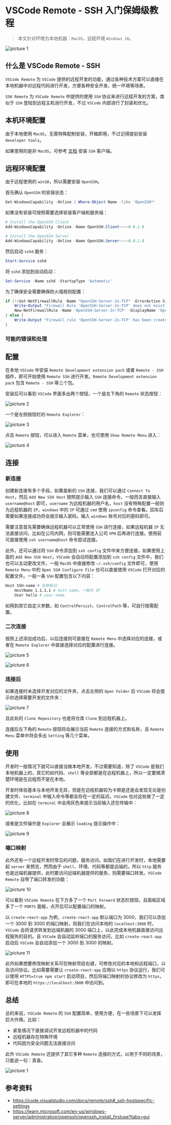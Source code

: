 # VSCode Remote - SSH 入门保姆级教程

> 本文针对环境为本地机器：`MacOS`，远程环境 `Windows 10`。

![picture 1](/image/blog-vscode-ssh-remote-27.png)

## 什么是 VSCode Remote - SSH

`VSCode Remote` 为 `VSCode` 提供的远程开发的功能，通过各种技术方案可以直接在本地机器中对远程代码进行开发，方便各种安全开发、统一环境等场景。

`SSH Remote` 为 `VSCode Remote` 中提供的使用 `SSH` 协议来进行远程开发的方案，类似于 `SSH` 登陆到远程主机进行开发，不过 `VSCode` 内部进行了封装和优化。

## 本机环境配置

由于本地使用 `MacOS`，无需特殊配制安装，开箱即用，不过记得提前安装 `developer tools`。

如果使用的是非 `MacOS`，可参考 [文档](https://code.visualstudio.com/docs/remote/troubleshooting#_installing-a-supported-ssh-client) 安装 `SSH` 客户端。

## 远程环境配置

由于远程使用的 `win10`，所以需要安装 `OpenSSH`。

首先确认 `OpenSSH` 的安装状态：

```powershell
Get-WindowsCapability -Online | Where-Object Name -like 'OpenSSH*'
```

如果没有安装可按照需要选择安装客户端和服务端：

```powershell
# Install the OpenSSH Client
Add-WindowsCapability -Online -Name OpenSSH.Client~~~~0.0.1.0

# Install the OpenSSH Server
Add-WindowsCapability -Online -Name OpenSSH.Server~~~~0.0.1.0
```

然后启动 `sshd` 服务：

```powershell
Start-Service sshd
```

将 `sshd` 添加到自动启动：

```powershell
Set-Service -Name sshd -StartupType 'Automatic'
```

为了确保安全需要确保防火墙规则配置：

```powershell
if (!(Get-NetFirewallRule -Name "OpenSSH-Server-In-TCP" -ErrorAction SilentlyContinue | Select-Object Name, Enabled)) {
    Write-Output "Firewall Rule 'OpenSSH-Server-In-TCP' does not exist, creating it..."
    New-NetFirewallRule -Name 'OpenSSH-Server-In-TCP' -DisplayName 'OpenSSH Server (sshd)' -Enabled True -Direction Inbound -Protocol TCP -Action Allow -LocalPort 22
} else {
    Write-Output "Firewall rule 'OpenSSH-Server-In-TCP' has been created and exists."
}
```

### 可能的错误和处理

## 配置

在本地 `VSCode` 中安装 `Remote Development extension pack` 或者 `Remote - SSH` 插件，即可开始使用 `Remote SSH` 进行开发。`Remote Development extension pack` 包含 `Remote - SSH` 等三个包。

安装后可以看到 `VSCode` 界面多出两个按钮，一个是左下角的 `Remote` 状态按钮：

![picture 2](/image/blog-vscode-ssh-remote-13.png)

一个是左侧按钮栏的 `Remote Explorer`：

![picture 3](/image/blog-vscode-ssh-remote-85.png)

点击 `Remote` 按钮，可以进入 `Remote` 菜单，也可使用 `Show Remote Menu` 进入：

![picture 4](/image/blog-vscode-ssh-remote-67.png)

## 连接

### 新连接

创建新连接有多个手段，如果是新的 `SSH` 连接，我们可以通过 `Connect To Host`，然后 `Add New SSH Host` 按照提示输入 `SSH` 连接命令，一般而言直接输入 `username@host` 即可，`username` 为远程机器的用户名，`host` 没有特殊配置一般则为远程机器的 `IP`，`windows` 中的 `IP` 可通过 `cmd` 使用 `ipconfig` 命令查看。回车后需要如果连接成功将会提示输入密码，输入 `windows` 账号对应的密码即可。

需要注意首先需要确保远程机器可以正常使用 `SSH` 进行连接，如果远程机器 `IP` 无法直接访问，比如在公司内网，则可能需要连入公司 `VPN` 后再进行连接。使用前可直接使用 `ssh username@host` 命令尝试连接。

此外，还可以通过将 `SSH` 命令添加到 `ssh config` 文件中来方便连接，如果使用上面的 `Add New SSH Host`，`VSCode` 会自动将配置添加到 `ssh config` 文件中，我们也可以主动更改文件，一般 `MacOS` 中直接修改 `~/.ssh/config` 文件即可，使用 `Remote Menu` 中的 `Open SSH Configure File` 也可以直接使用 `VSCode` 打开对应的配置文件。一般一条 `SSH` 配置包含以下内容：

```bash
Host SSH-name # 名称标识
    HostName 1.1.1.1 # host name，一般为 IP
    User hello # user name
```

如用到其它自定义参数，如 `ControlPersist`、`ControlPath` 等，可自行按需配置。

### 二次连接

按照上述添加成功后，以后连接则可直接在 `Remote Menu` 中选择对应的连接，或者在 `Remote Explorer` 中直接选择对应的配置进行连接。

![picture 5](/image/blog-vscode-ssh-remote-82.png)

![picture 6](/image/blog-vscode-ssh-remote-45.png)

### 连接后

如果连接时未选择开发对应的文件夹，点击左侧的 `Open Folder` 后 `VSCode` 将会提示你选择需要开发的文件夹：

![picture 7](/image/blog-vscode-ssh-remote-88.png)

且此处的 `Clone Repository` 也是将仓库 `Clone` 到远程机器上。

连接后左下角的 `Remote` 按钮将会展示当前 `Remote` 连接的方式和名称，且 `Remote Menu` 菜单中将会多出 `Setting` 等几个菜单。

## 使用

开发时一般情况下就可以直接当做本地开发，不过需要知道，除了 `VSCode` 是我们本地机器上的，其它的如代码、`shell` 等全部都是在远程机器上，所以一定要搞清楚环境是在远程而不是在本地。

开发时体验基本与本地开发无异，但是在远程机器较为卡顿是还是会发现无论是创建文件、`terminal` 中输入命令等都会存在一定的延迟。`VSCode` 也对这些做了一定的优化，比如在 `terminal` 中会用灰色来提示当前输入还在传输中：

![picture 8](/image/blog-vscode-ssh-remote-71.png)

或者是文件操作是 `Explorer` 会展示 `loading` 提示操作中：

![picture 9](/image/blog-vscode-ssh-remote-51.gif)

### 端口映射

此外还有一个远程开发时常见的问题，服务访问。如我们在进行开发时，本地需要起 `server` 来预览，然而由于 `shell`、环境、代码等都是远端的，所以 `http` 服务也是远端机器提供，此时要访问远端机器提供的服务，则需要端口转发。`VSCode Remote` 自带了端口转发的功能：

![picture 10](/image/blog-vscode-ssh-remote-91.png)

可以看到 `VSCode Remote` 在下方多了一个 `Port Forward` 状态栏按钮，且面板区域多了一个 `PORTS` 面板，点开后可以配置端口的映射。

以 `create-react-app` 为例，`create-react-app` 默认端口为 3000，我们可以添加一个 3000 到 3000 的端口映射，则我们在访问本地的 `localhost:3000` 时， `VSCode` 会将请求转发到远端机器的 3000 端口上，以此完成本地机器直接访问远程服务的目的。且 `VSCode` 会自动监听端口的服务访问，比如 `create-react-app` 启动后 `VSCode` 会自动添加一个 3000 到 3000 的映射。

![picture 11](/image/blog-vscode-ssh-remote-41.png)

此外如果想要修改映射关系可在映射项目右键，可修改对应的本地和远程端口，以及访问协议。比如需要需要让 `create-react-app` 应用以 `https` 协议运行，我们可以使用 `HTTPS=true npm start` 启动项目，然后将端口映射的协议修改为 `https`，即可在本地的 `https://localhost:3000` 中访问到。

## 总结

总的来说，`VSCode Remote` 的 `SSH` 配置简单，使用方便，在一些场景下可以发挥巨大作用。比如：

-   紧急情况下直接调试开发远程机器中的代码
-   远程机器存在特殊环境
-   代码因为安全问题无法直接访问

此外 `VSCode Remote` 还提供了其它多种 `Remote` 连接的方式，以用于不同的场景，只能说一句：真香。

![picture 1](/image/blog-vscode-remote-ssh-16.png)

## 参考资料

-   https://code.visualstudio.com/docs/remote/ssh#_ssh-hostspecific-settings
-   https://learn.microsoft.com/en-us/windows-server/administration/openssh/openssh_install_firstuse?tabs=gui
